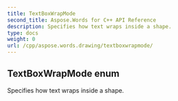 ```yaml
---
title: TextBoxWrapMode
second_title: Aspose.Words for C++ API Reference
description: Specifies how text wraps inside a shape. 
type: docs
weight: 0
url: /cpp/aspose.words.drawing/textboxwrapmode/
---
```

## TextBoxWrapMode enum


Specifies how text wraps inside a shape.

